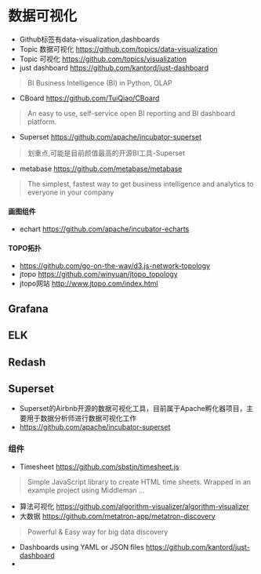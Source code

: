 # 数据可视化
* Github标签有data-visualization,dashboards
* Topic 数据可视化 https://github.com/topics/data-visualization
* Topic 可视化 https://github.com/topics/visualization
* just dashboard https://github.com/kantord/just-dashboard
> BI Business Intelligence (BI) in Python, OLAP
* CBoard https://github.com/TuiQiao/CBoard
> An easy to use, self-service open BI reporting and BI dashboard platform. 
* Superset https://github.com/apache/incubator-superset
> 划重点,可能是目前颜值最高的开源BI工具-Superset
* metabase https://github.com/metabase/metabase
> The simplest, fastest way to get business intelligence and analytics to everyone in your company
#### 画图组件
* echart https://github.com/apache/incubator-echarts
#### TOPO拓扑
* https://github.com/go-on-the-way/d3.js-network-topology
* jtopo https://github.com/winyuan/jtopo_topology
* jtopo网站 http://www.jtopo.com/index.html




## Grafana

## ELK

## Redash

## Superset
* Superset的Airbnb开源的数据可视化工具，目前属于Apache孵化器项目，主要用于数据分析师进行数据可视化工作
* https://github.com/apache/incubator-superset

### 组件
* Timesheet https://github.com/sbstjn/timesheet.js
> Simple JavaScript library to create HTML time sheets. Wrapped in an example project using Middleman …
* 算法可视化 https://github.com/algorithm-visualizer/algorithm-visualizer
* 大数据 https://github.com/metatron-app/metatron-discovery
> Powerful & Easy way for big data discovery 
* Dashboards using YAML or JSON files https://github.com/kantord/just-dashboard
*

